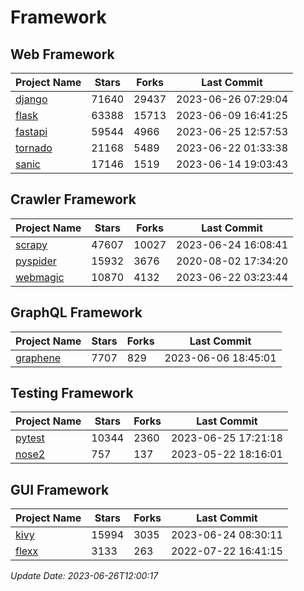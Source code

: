 # Framework

## Web Framework
| Project Name | Stars | Forks | Last Commit |
| ------------ | ----- | ----- | ----------- |
| [django](https://github.com/django/django) | 71640 | 29437 | 2023-06-26 07:29:04 |
| [flask](https://github.com/pallets/flask) | 63388 | 15713 | 2023-06-09 16:41:25 |
| [fastapi](https://github.com/tiangolo/fastapi) | 59544 | 4966 | 2023-06-25 12:57:53 |
| [tornado](https://github.com/tornadoweb/tornado) | 21168 | 5489 | 2023-06-22 01:33:38 |
| [sanic](https://github.com/sanic-org/sanic) | 17146 | 1519 | 2023-06-14 19:03:43 |

## Crawler Framework
| Project Name | Stars | Forks | Last Commit |
| ------------ | ----- | ----- | ----------- |
| [scrapy](https://github.com/scrapy/scrapy) | 47607 | 10027 | 2023-06-24 16:08:41 |
| [pyspider](https://github.com/binux/pyspider) | 15932 | 3676 | 2020-08-02 17:34:20 |
| [webmagic](https://github.com/code4craft/webmagic) | 10870 | 4132 | 2023-06-22 03:23:44 |

## GraphQL Framework
| Project Name | Stars | Forks | Last Commit |
| ------------ | ----- | ----- | ----------- |
| [graphene](https://github.com/graphql-python/graphene) | 7707 | 829 | 2023-06-06 18:45:01 |

## Testing Framework
| Project Name | Stars | Forks | Last Commit |
| ------------ | ----- | ----- | ----------- |
| [pytest](https://github.com/pytest-dev/pytest) | 10344 | 2360 | 2023-06-25 17:21:18 |
| [nose2](https://github.com/nose-devs/nose2) | 757 | 137 | 2023-05-22 18:16:01 |

## GUI Framework
| Project Name | Stars | Forks | Last Commit |
| ------------ | ----- | ----- | ----------- |
| [kivy](https://github.com/kivy/kivy) | 15994 | 3035 | 2023-06-24 08:30:11 |
| [flexx](https://github.com/flexxui/flexx) | 3133 | 263 | 2022-07-22 16:41:15 |

*Update Date: 2023-06-26T12:00:17*